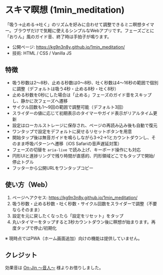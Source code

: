 # スキマ瞑想 (1min_meditation)

「吸う→止める→吐く」のリズムを好みに合わせて調整できるミニ瞑想タイマー。ブラウザだけで気軽に使えるシンプルなWebアプリです。フェーズごとに「おりん」風のガイド音、終了時は手拍子が鳴ります。

- 公開ページ: https://kg9n3n8y.github.io/1min_meditation/
- 技術: HTML / CSS / Vanilla JS

## 特徴
- 吸う秒数は2〜8秒、止める秒数は0〜8秒、吐く秒数は4〜16秒の範囲で個別に調整（デフォルトは吸う4秒・止める8秒・吐く8秒）
- 止める秒数を0秒にした場合は「止める」フェーズのガイド音をスキップし、静かに次フェーズへ遷移
- サイクル回数も1〜9回の範囲で調整可能（デフォルト3回）
- スライダーの値に応じて初期表示のタイマーやガイド表示がリアルタイム更新
- 設定はローカルストレージに保存され、ページの再読み込み後も自動で復元
- ワンタップで設定をデフォルトに戻せるリセットボタンを用意
- 開始タップ後は無音ガイドを鳴らしながら3→2→1とカウントダウンし、そのまま呼吸パターンへ遷移（iOS Safariの音声遅延対策）
- フェーズの切替を `aria-live` で読み上げ、キーボード操作にも対応
- 円形UIと進捗リングで残り時間が直感的、円形領域どこでもタップで開始/停止トグル
- フッターから公開URLをワンタップコピー

## 使い方（Web）
1. ページへアクセス: https://kg9n3n8y.github.io/1min_meditation/
2. 吸う秒数・止める秒数・吐く秒数・サイクル回数をスライダーで調整（不要ならそのまま）
3. 設定を元に戻したくなったら「設定をリセット」をタップ
4. 丸いタイマーをタップすると3秒カウントダウン後に瞑想が始まります。再度タップで停止/初期化

※ 現時点ではPWA（ホーム画面追加）向けの機能は提供していません。

## クレジット
効果音は [On-Jin ～音人～](https://on-jin.com/) 様よりお借りしました。
